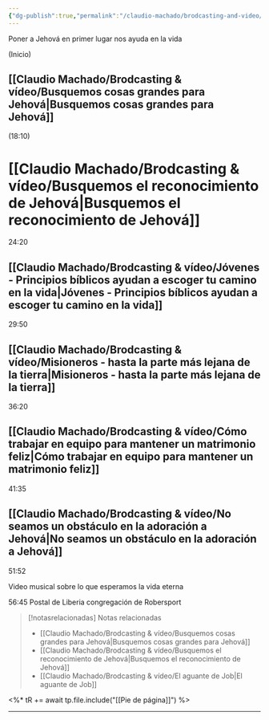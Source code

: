 ```yaml
---
{"dg-publish":true,"permalink":"/claudio-machado/brodcasting-and-video/brodcasting-marzo-2025/","title":"brodcasting - Marzo 2025","tags":["brodcasting"]}
---
```


Poner a Jehová en primer lugar nos ayuda en la vida 

(Inicio)
## [[Claudio Machado/Brodcasting & vídeo/Busquemos cosas grandes para Jehová\|Busquemos cosas grandes para Jehová]] 


(18:10)
# [[Claudio Machado/Brodcasting & vídeo/Busquemos el reconocimiento de Jehová\|Busquemos el reconocimiento de Jehová]]


24:20

## [[Claudio Machado/Brodcasting & vídeo/Jóvenes - Principios bíblicos ayudan a escoger tu camino en la vida\|Jóvenes - Principios bíblicos ayudan a escoger tu camino en la vida]]

29:50
## [[Claudio Machado/Brodcasting & vídeo/Misioneros - hasta la parte más lejana de la tierra\|Misioneros - hasta la parte más lejana de la tierra]]

36:20
## [[Claudio Machado/Brodcasting & vídeo/Cómo trabajar en equipo para mantener un matrimonio feliz\|Cómo trabajar en equipo para mantener un matrimonio feliz]]

41:35 

## [[Claudio Machado/Brodcasting & vídeo/No seamos un obstáculo en la adoración a Jehová\|No seamos un obstáculo en la adoración a Jehová]] 

51:52

Video musical sobre lo que esperamos la vida eterna 

56:45
Postal de Liberia congregación de Robersport 



> [!notasrelacionadas] Notas relacionadas
> - [[Claudio Machado/Brodcasting & vídeo/Busquemos cosas grandes para Jehová\|Busquemos cosas grandes para Jehová]]
> - [[Claudio Machado/Brodcasting & vídeo/Busquemos el reconocimiento de Jehová\|Busquemos el reconocimiento de Jehová]]
> - [[Claudio Machado/Brodcasting & vídeo/El aguante de Job\|El aguante de Job]]

<%* tR += await tp.file.include("[[Pie de página]]") %>

---

